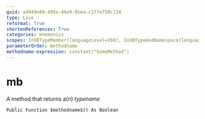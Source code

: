 ```yaml
---
guid: a4949e69-495e-46e9-8bea-c177e750c134
type: Live
reformat: True
shortenReferences: True
categories: mnemonics
scopes: InVBTypeMember(languageLevel=Vb8), InVBTypeAndNamespace(languageLevel=Vb8)
parameterOrder: methodname
methodname-expression: constant("SomeMethod")
---
```


# mb

A method that returns a(n) $typename$

```
Public Function $methodname$() As Boolean
```
